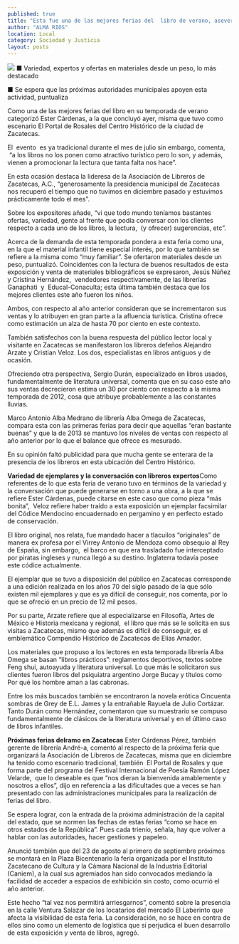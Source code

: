 ```yaml
---
published: true
title: "Esta fue una de las mejores ferias del  libro de verano, asevera Ester Cárdenas"
author: "ALMA RIOS"
location: Local
category: Sociedad y Justicia
layout: posts
---
```


![](http://i.imgur.com/6btdK58m.jpg)
■ Variedad, expertos y ofertas en materiales desde un peso, lo más destacado

■ Se espera que las próximas autoridades municipales apoyen esta actividad, puntualiza

Como una de las mejores ferias del libro en su temporada de verano categorizó Ester Cárdenas, a la que concluyó ayer, misma que tuvo como escenario El Portal de Rosales del Centro Histórico de la ciudad de Zacatecas. 

El  evento  es ya tradicional durante el mes de julio sin embargo, comenta,  “a los libros no los ponen como atractivo turístico pero lo son, y además, vienen a promocionar la lectura que tanta falta nos hace”.

En esta ocasión destaca la lideresa de la Asociación de Libreros de Zacatecas, A.C., “generosamente la presidencia municipal de Zacatecas nos recuperó el tiempo que no tuvimos en diciembre pasado y estuvimos prácticamente todo el mes”.

Sobre los expositores añade, “vi que todo mundo teníamos bastantes ofertas, variedad, gente al frente que podía conversar con los clientes respecto a cada uno de los libros, la lectura,  (y ofrecer) sugerencias, etc”.

Acerca de la demanda de esta temporada pondera a esta feria como una, en la que el material infantil tiene especial interés, por lo que también se refiere a la misma como “muy familiar”. Se ofertaron materiales desde un peso, puntualizó.
Coincidentes con la lectura de buenos resultados de esta exposición y venta de materiales bibliográficos se expresaron, Jesús Núñez y Cristina Hernández,  vendedores respectivamente, de las librerías Ganaphati  y  Educal-Conaculta; esta última también destaca que los mejores clientes este año fueron los niños.

Ambos, con respecto al año anterior consideran que se incrementaron sus ventas y lo atribuyen en gran parte a la afluencia turística. Cristina ofrece como estimación un alza de hasta 70 por ciento en este contexto.

También satisfechos con la buena respuesta del público lector local y visitante en Zacatecas se manifestaron los libreros defeños Alejandro Arzate y Cristian Veloz. Los dos, especialistas en libros antiguos y de ocasión.

Ofreciendo otra perspectiva, Sergio Durán, especializado en libros usados, fundamentalmente de literatura universal, comenta que en su caso este año sus ventas decrecieron estima un 30 por ciento con respecto a la misma temporada de 2012, cosa que atribuye probablemente a las constantes lluvias.

Marco Antonio Alba Medrano de librería Alba Omega de Zacatecas, compara esta con las primeras ferias para decir que aquellas “eran bastante buenas” y que la de 2013 se mantuvo los niveles de ventas con respecto al año anterior por lo que el balance que ofrece es mesurado.

En su opinión faltó publicidad para que mucha gente se enterara de la presencia de los libreros en esta ubicación del Centro Histórico. 

**Variedad de ejemplares y la conversación con libreros expertos**Como referentes de lo que esta feria de verano tuvo en términos de la variedad y la conversación que puede generarse en torno a una obra, a la que se refiere Ester Cárdenas, puede citarse en este caso que como pieza “más bonita”,  Veloz refiere haber traído a esta exposición un ejemplar facsimilar del Códice Mendocino encuadernado en pergamino y en perfecto estado de conservación.

El libro original, nos relata, fue mandado hacer a tlacuilos “originales” de manera ex profesa por el Virrey Antonio de Mendoza como obsequio al Rey de España, sin embargo,  el barco en que era trasladado fue interceptado por piratas ingleses y nunca llegó a su destino. Inglaterra todavía posee este códice actualmente.

El ejemplar que se tuvo a disposición del público en Zacatecas corresponde a una edición realizada en los años 70 del siglo pasado de la que sólo existen mil ejemplares y que es ya difícil de conseguir, nos comenta, por lo que se ofreció en un precio de 12 mil pesos.

Por su parte, Arzate refiere que al especializarse en Filosofía, Artes de México e Historia mexicana y regional,  el libro que más se le solicita en sus visitas a Zacatecas, mismo que además es difícil de conseguir, es el emblemático Compendio Histórico de Zacatecas de Elías Amador.

Los materiales que propuso a los lectores en esta temporada librería Alba Omega se basan “libros prácticos”: reglamentos deportivos, textos sobre Feng shui, autoayuda y literatura universal. Lo que más le solicitaron sus clientes fueron libros del psiquiatra argentino Jorge Bucay y títulos como Por qué los hombre aman a las cabronas.  

Entre los más buscados también se encontraron la novela erótica Cincuenta sombras de Grey de E.L. James y la entrañable Rayuela de Julio Cortázar.
Tanto Durán como Hernández, comentaron que su muestrario se compuso fundamentalmente de clásicos de la literatura universal y en el último caso de libros infantiles.

**Próximas ferias delramo en Zacatecas**
Ester Cárdenas Pérez, también gerente de librería André-a, comentó al respecto de la próxima feria que organizará la Asociación de Libreros de Zacatecas, misma que en diciembre ha tenido como escenario tradicional, también  El Portal de Rosales y que forma parte del programa del Festival Internacional de Poesía Ramón López Velarde,  que lo deseable es que “nos dieran la bienvenida amablemente y nosotros a ellos”, dijo en referencia a las dificultades que a veces se han presentado con las administraciones municipales para la realización de ferias del libro.

Se espera lograr, con la entrada de la próxima administración de la capital del estado, que se normen las fechas de estas ferias “como se hace en otros estados de la República”. Pues cada trienio, señala, hay que volver a hablar con las autoridades, hacer gestiones y papeleo.

Anunció también que del 23 de agosto al primero de septiembre próximos se montará en la Plaza Bicentenario la feria organizada por el Instituto Zacatecano de Cultura y la Cámara Nacional de la Industria Editorial (Caniem), a la cual sus agremiados han sido convocados mediando la facilidad de acceder a espacios de exhibición sin costo, como ocurrió el año anterior.

Este hecho “tal vez nos permitirá arriesgarnos”, comentó sobre la presencia en la calle Ventura Salazar de los locatarios del mercado El Laberinto que afecta la visibilidad de esta feria. La consideración, no se hace en contra de ellos sino como un elemento de logística que sí perjudica el buen desarrollo de esta exposición y venta de libros, agregó.
